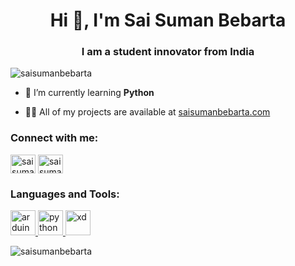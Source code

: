 <h1 align="center">Hi 👋, I'm Sai Suman Bebarta</h1>
<h3 align="center">I am a student innovator from India</h3>

<p align="left"> <img src="https://komarev.com/ghpvc/?username=saisumanbebarta&label=Profile%20views&color=0e75b6&style=flat" alt="saisumanbebarta" /> </p>

- 🌱 I’m currently learning **Python**

- 👨‍💻 All of my projects are available at [saisumanbebarta.com](https://saisumanbebarta.github.io/)

<h3 align="left">Connect with me:</h3>
<p align="left">
<a href="https://fb.com/saisuman.bebarta.3" target="blank"><img align="center" src="https://raw.githubusercontent.com/rahuldkjain/github-profile-readme-generator/master/src/images/icons/Social/facebook.svg" alt="saisuman.bebarta.3" height="30" width="40" /></a>
<a href="https://instagram.com/saisumanbebarta" target="blank"><img align="center" src="https://raw.githubusercontent.com/rahuldkjain/github-profile-readme-generator/master/src/images/icons/Social/instagram.svg" alt="saisumanbebarta" height="30" width="40" /></a>
</p>

<h3 align="left">Languages and Tools:</h3>
<p align="left"> <a href="https://www.arduino.cc/" target="_blank" rel="noreferrer"> <img src="https://cdn.worldvectorlogo.com/logos/arduino-1.svg" alt="arduino" width="40" height="40"/> </a><a href="https://www.python.org" target="_blank" rel="noreferrer"> <img src="https://www.svgrepo.com/show/376344/python.svg" alt="python" width="40" height="40"/> </a> <a href="https://www.adobe.com/products/xd.html" target="_blank" rel="noreferrer"> <img src="https://cdn.worldvectorlogo.com/logos/adobe-xd.svg" alt="xd" width="40" height="40"/> </a> </p>

<p><img align="center" src="https://github-readme-streak-stats.herokuapp.com/?user=saisumanbebarta&" alt="saisumanbebarta" /></p>
